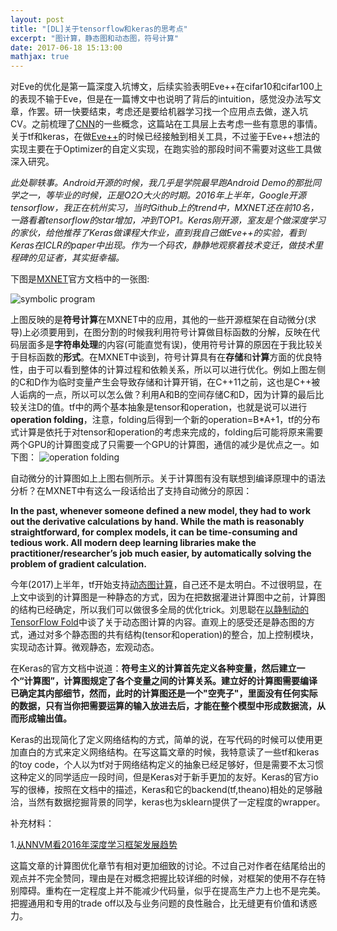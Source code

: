 ```yaml
---
layout: post
title: "[DL]关于tensorflow和keras的思考点"
excerpt: "图计算，静态图和动态图，符号计算"
date: 2017-06-18 15:13:00
mathjax: true
---
```

<script type="text/javascript" src="http://cdn.mathjax.org/mathjax/latest/MathJax.js?config=default"></script>

对Eve的优化是第一篇深度入坑博文，后续实验表明Eve++在cifar10和cifar100上的表现不输于Eve，但是在一篇博文中也说明了背后的intuition，感觉没办法写文章，作罢。研一快要结束，考虑还是要给机器学习找一个应用点去做，遂入坑CV。之前梳理了[CNN](https://zhpmatrix.github.io/2017/06/01/something-about-dl/)的一些概念，这篇站在工具层上去考虑一些有意思的事情。关于tf和keras，在做[Eve++](https://zhpmatrix.github.io/2017/05/05/sgd-with-feedback/)的时候已经接触到相关工具，不过鉴于Eve++想法的实现主要在于Optimizer的自定义实现，在跑实验的那段时间不需要对这些工具做深入研究。

_此处聊轶事。Android开源的时候，我几乎是学院最早跑Android Demo的那批同学之一，等毕业的时候，正是O2O大火的时期。2016年上半年，Google开源tensorflow，我正在杭州实习，当时Github上的trend中，MXNET还在前10名，一路看着tensorflow的star增加，冲到TOP1。Keras刚开源，室友是个做深度学习的家伙，给他推荐了Keras做课程大作业，直到我自己做Eve++的实验，看到Keras在ICLR的paper中出现。作为一个码农，静静地观察着技术变迁，做技术里程碑的见证者，其实挺幸福。_

下图是[MXNET](http://mxnet.io/architecture/program_model.html?highlight=programming%20models%20deep%20learning)官方文档中的一张图:

![symbolic program](https://raw.githubusercontent.com/dmlc/web-data/master/mxnet/prog_model/comp_graph_backward.png)

上图反映的是**符号计算**在MXNET中的应用，其他的一些开源框架在自动微分(求导)上必须要用到，在图分割的时候我利用符号计算做目标函数的分解，反映在代码层面多是**字符串处理**的内容(可能直觉有误)，使用符号计算的原因在于我比较关于目标函数的**形式**。在MXNET中谈到，符号计算具有在**存储**和**计算**方面的优良特性，由于可以看到整体的计算过程和依赖关系，所以可以进行优化。例如上图左侧的C和D作为临时变量产生会导致存储和计算开销，在C++11之前，这也是C++被人诟病的一点，所以可以怎么做？利用A和B的空间存储C和D，因为计算的最后比较关注D的值。tf中的两个基本抽象是tensor和operation，也就是说可以进行**operation folding**，注意，folding后得到一个新的operation=B*A+1，tf的分布式计算是依托于对tensor和operation的考虑来完成的，folding后可能将原来需要两个GPU的计算图变成了只需要一个GPU的计算图，通信的减少是优点之一。如下图：
![operation folding](https://raw.githubusercontent.com/dmlc/web-data/master/mxnet/prog_model/comp_graph_fold.png)

自动微分的计算图如上上图右侧所示。关于计算图有没有联想到编译原理中的语法分析？在MXNET中有这么一段话给出了支持自动微分的原因：

**In the past, whenever someone defined a new model, they had to work out the derivative calculations by hand. While the math is reasonably straightforward, for complex models, it can be time-consuming and tedious work. All modern deep learning libraries make the practitioner/researcher’s job much easier, by automatically solving the problem of gradient calculation.**

今年(2017)上半年，tf开始支持[动态图计算](https://openreview.net/pdf?id=ryrGawqex)，自己还不是太明白。不过很明显，在上文中谈到的计算图是一种静态的方式，因为在把数据灌进计算图中之前，计算图的结构已经确定，所以我们可以做很多全局的优化trick。刘思聪在[以静制动的TensorFlow Fold](https://zhuanlan.zhihu.com/p/25216368)中谈了关于动态图计算的内容。直观上的感受还是静态图的方式，通过对多个静态图的共有结构(tensor和operation)的整合，加上控制模块，实现动态计算。微观静态，宏观动态。

在Keras的官方文档中说道：**符号主义的计算首先定义各种变量，然后建立一个“计算图”，计算图规定了各个变量之间的计算关系。建立好的计算图需要编译已确定其内部细节，然而，此时的计算图还是一个"空壳子"，里面没有任何实际的数据，只有当你把需要运算的输入放进去后，才能在整个模型中形成数据流，从而形成输出值。** 

Keras的出现简化了定义网络结构的方式，简单的说，在写代码的时候可以使用更加直白的方式来定义网络结构。在写这篇文章的时候，我特意读了一些tf和keras的toy code，个人以为tf对于网络结构定义的抽象已经足够好，但是需要不太习惯这种定义的同学适应一段时间，但是Keras对于新手更加的友好。Keras的官方io写的很棒，按照在文档中的描述，Keras和它的backend(tf,theano)相处的足够融洽，当然有数据挖掘背景的同学，keras也为sklearn提供了一定程度的wrapper。

补充材料：

1.[从NNVM看2016年深度学习框架发展趋势](http://www.cnblogs.com/neopenx/p/6213818.html)

这篇文章的计算图优化章节有相对更加细致的讨论。不过自己对作者在结尾给出的观点并不完全赞同，理由是在对概念把握比较详细的时候，对框架的使用不存在特别障碍。重构在一定程度上并不能减少代码量，似乎在提高生产力上也不是完美。把握通用和专用的trade off以及与业务问题的良性融合，比无缝更有价值和诱惑力。




















